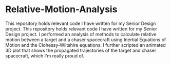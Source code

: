 # Relative-Motion-Analysis
This repository holds relevant code I have written for my Senior Design project. This repository holds relevant code I have written for my Senior Design project. I 
performed an analysis of methods to calculate relative motion between a target and a chaser spacecraft using Inertial Equations of Motion and the Clohessy-Wiltshire 
equations. I further scripted an animated 3D plot that shows the propagated trajectories of the target and chaser spacecraft, which I'm really proud of. 
